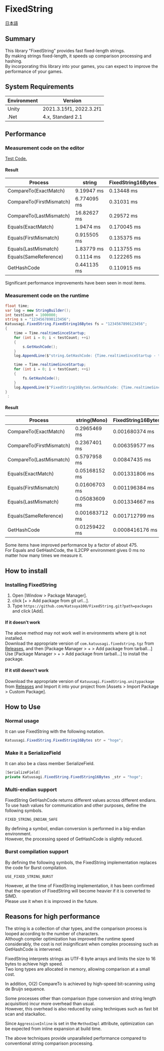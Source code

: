 # FixedString
[日本語](README_ja.md)

## Summary
This library "FixedString" provides fast fixed-length strings.  
By making strings fixed-length, it speeds up comparison processing and hashing.  
By incorporating this library into your games, you can expect to improve the performance of your games.  

## System Requirements
|  Environment  |  Version  |
| ---- | ---- |
| Unity | 2021.3.15f1, 2022.3.2f1 |
| .Net | 4.x, Standard 2.1 |

## Performance
### Measurement code on the editor
[Test Code.](https://github.com/Katsuya100/FixedString/blob/v1.0.0/packages/Tests/Runtime/FixedString16BytesPerformanceTest.cs)  

#### Result

|  Process  |  string  |  FixedString16Bytes  |
| ---- | ---- | ---- |
| CompareTo(ExactMatch) | 9.19947 ms | 0.13448 ms |
| CompareTo(FirstMismatch) | 6.774095 ms | 0.31031 ms |
| CompareTo(LastMismatch) | 16.82627 ms | 0.29572 ms |
| Equals(ExactMatch) | 1.9474 ms | 0.170045 ms |
| Equals(FirstMismatch) | 0.915505 ms | 0.135375 ms |
| Equals(LastMismatch) | 1.83779 ms | 0.113755 ms |
| Equals(SameReference) | 0.1114 ms | 0.122265 ms |
| GetHashCode | 0.441135 ms | 0.110915 ms |

Significant performance improvements have been seen in most items.  

### Measurement code on the runtime
```.cs
float time;
var log = new StringBuilder();
int testCount = 1000000;
string s = "1234567890123456";
Katuusagi.FixedString.FixedString16Bytes fs = "1234567890123456";
{
    time = Time.realtimeSinceStartup;
    for (int i = 0; i < testCount; ++i)
    {
        s.GetHashCode();
    }
    log.AppendLine($"string.GetHashCode: {Time.realtimeSinceStartup - time} ms");

    time = Time.realtimeSinceStartup;
    for (int i = 0; i < testCount; ++i)
    {
        fs.GetHashCode();
    }
    log.AppendLine($"FixedString16Bytes.GetHashCode: {Time.realtimeSinceStartup - time} ms");
}
 :
```

#### Result
|  Process  |  string(Mono)  |  FixedString16Bytes(Mono)  |  string(IL2CPP)  |  FixedString16Bytes(IL2CPP)  |
| ---- | ---- | ---- | ---- | ---- |
| CompareTo(ExactMatch) | 0.2965469 ms | 0.001680374 ms | 0.3044763 ms | 0.0006399155 ms |
| CompareTo(FirstMismatch) | 0.2367401 ms | 0.006359577 ms | 0.2113404 ms | 0.01101637 ms |
| CompareTo(LastMismatch) | 0.5797958 ms | 0.00847435 ms | 0.5714216 ms | 0.01089239 ms |
| Equals(ExactMatch) | 0.05168152 ms | 0.001331806 ms | 0.02657223 ms | 0 ms(unmeasurable) |
| Equals(FirstMismatch) | 0.01606703 ms | 0.001196384 ms | 0.009623051 ms | 0 ms(unmeasurable) |
| Equals(LastMismatch) | 0.05083609 ms | 0.001334667 ms | 0.02079439 ms | 0 ms(unmeasurable) |
| Equals(SameReference) | 0.001683712 ms | 0.001712799 ms | 0.001599312 ms | 0 ms(unmeasurable) |
| GetHashCode | 0.01259422 ms | 0.0008416176 ms | 0.01050234 ms | 0 ms(unmeasurable) |

Some items have improved performance by a factor of about 475.  
For Equals and GetHashCode, the IL2CPP environment gives 0 ms no matter how many times we measure it.  

## How to install
### Installing FixedString
1. Open [Window > Package Manager].
2. click [+ > Add package from git url...].
3. Type `https://github.com/Katsuya100/FixedString.git?path=packages` and click [Add].

#### If it doesn't work
The above method may not work well in environments where git is not installed.  
Download the appropriate version of `com.katuusagi.fixedstring.tgz` from [Releases](https://github.com/Katsuya100/FixedString/releases), and then [Package Manager > + > Add package from tarball...] Use [Package Manager > + > Add package from tarball...] to install the package.

#### If it still doesn't work
Download the appropriate version of `Katuusagi.FixedString.unitypackage` from [Releases](https://github.com/Katsuya100/FixedString/releases) and Import it into your project from [Assets > Import Package > Custom Package].

## How to Use
### Normal usage
It can use FixedString with the following notation.  
```.cs
Katuusagi.FixedString.FixedString16Bytes str = "hoge";
```

### Make it a SerializeField
It can also be a class member SerializeField.  
```.cs
[SerializeField]
private Katuusagi.FixedString.FixedString16Bytes _str = "hoge";
```

### Multi-endian support
FixedString GetHashCode returns different values across different endians.  
To use hash values for communication and other purposes, define the following symbols.  
```
FIXED_STRING_ENDIAN_SAFE
```
By defining a symbol, endian conversion is performed in a big-endian environment.  
However, the processing speed of GetHashCode is slightly reduced.  

### Burst compilation support
By defining the following symbols, the FixedString implementation replaces the code for Burst compilation.  
```
USE_FIXED_STRING_BURST
```
However, at the time of FixedString implementation, it has been confirmed that the operation of FixedString will become heavier if it is converted to SIMD.  
Please use it when it is improved in the future.  

## Reasons for high performance
The string is a collection of char types, and the comparison process is looped according to the number of characters.  
Although compiler optimization has improved the runtime speed considerably, the cost is not insignificant when complex processing such as GetHashCode is intervened.  

FixedString interprets strings as UTF-8 byte arrays and limits the size to 16 bytes to achieve high speed.  
Two long types are allocated in memory, allowing comparison at a small cost.  

In addition, O(2) CompareTo is achieved by high-speed bit-scanning using de Bruijn sequence.  

Some processes other than comparison (type conversion and string length acquisition) incur more overhead than usual.  
However, this overhead is also reduced by using techniques such as fast bit scan and stackalloc.  

Since `AggressiveInline` is set in the `MethodImpl` attribute, optimization can be expected from inline expansion at build time.  

The above techniques provide unparalleled performance compared to conventional string comparison processing.  
